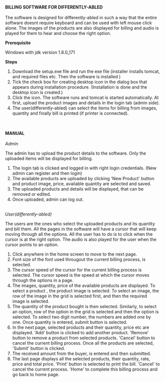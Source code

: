 <b> BILLING SOFTWARE FOR DIFFERENTLY-ABLED</b><br><br>
The software is designed for differently-abled in such a way that the entire software doesnt require keyboard and can be used with left mouse click alone. The images of the products are also displayed for billing and audio is played for them to hear and choose the right option.


<b>Prerequisite </b>
<br>
<p>Windows with jdk version 1.8.0_171
 </p>

<b> Steps </b> 
1. Download the setup.exe file and run the exe file
   (installer installs tomcat, and required files etc. Then the software is installed ) 
2. Tick the check box for creating desktop icon in the dialog box that appears during installation procedure.
   (Installation is done and the desktop icon is created.)
3. Click the icon. The software runs and tomcat is started automatically. At first, upload the product images and details in the login tab (admin side).
4. The user(differently-abled) can select the items for billing from images, quantity and finally bill is printed (if printer is connected).
<br>
<br>
<b>MANUAL</b><br><br>
<i>Admin</i><br>
              
   The admin has to upload the product details to the software. Only the uploaded items will be displayed for billing.<br>
  
 1. The login tab is clicked and logged in with right login credentials. (New admin can register and then login)
 2. The available products are uploaded by clicking 'New Product' button and product image, price, available quantity are selected and saved. 
 3. The uploaded products and details will be displayed, that can be removed or edited.
 4. Once uploaded, admin can log out.<br><br>
 
 <i>User(differently-abled)</i><br>
              
   The users are the ones who select the uploaded products and its quantity and bill them. All the pages in the software will have a cursor that will keep moving through all the options. All the user has to do is to click when the cursor is at the right option. The audio is also played for the user when the cursor points to an option.
  <br>
  
  1. Click anywhere in the home screen to move to the next page.
  2. Font size of the font used througout the current billing process, is selected.
  3. The cursor speed of the cursor for the current billing process is selected. The cursor speed is the speed at which the cursor moves through the options in a page.
  4. The images, quantity, price of the available products are displayed. To select a product , the product image is selected. To select an image, the row of the image in the grid is selected first, and then the required image is selected. 
  5. The quantity of the product bought is then selected. Similarly, to select an option, row of the option in the grid is selected and then the option is selected. To select two digit number, the numbers are added one by one. Once quantity is entered, submit button is selected.
  6. In the next page, selected products and their quantity, price etc are displayed. 'Add' button is clicked to add another product. 'Remove' button to remove a product from selected products. 'Cancel' button to cancel the current billing process. Once all the products are selected, 'Submit' button is clicked.
  7. The received amount from the buyer, is entered and then submitted.
  8. The last page displays all the selected products, their quantity, rate, price and total price. 'Print' button is selected to print the bill. 'Cancel' to cancel the current process. 'Home' to complete this billing process and go back to home page.
